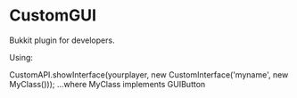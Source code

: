 CustomGUI
=========

Bukkit plugin for developers.

Using:

CustomAPI.showInterface(yourplayer, new CustomInterface('myname', new MyClass()));
 ...where MyClass implements GUIButton
